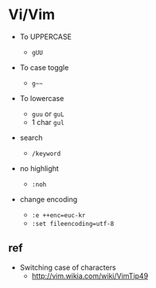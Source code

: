 # Vi/Vim

* To UPPERCASE
  * `gUU`
* To case toggle
  * `g~~`
* To lowercase
  * `guu` or `guL`
  * 1 char `gul`

* search
  * `/keyword`
* no highlight
  * `:noh`

* change encoding
  * `:e ++enc=euc-kr`
  * `:set fileencoding=utf-8`

## ref
* Switching case of characters
  * http://vim.wikia.com/wiki/VimTip49